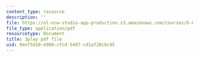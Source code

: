 ```yaml
---
content_type: resource
description: ''
file: https://ol-ocw-studio-app-production.s3.amazonaws.com/courses/6-00sc-introduction-to-computer-science-and-programming-spring-2011/9eef5d10e980cfcd5487cd1af20cbc85_B8is52oxHBw.pdf
file_type: application/pdf
resourcetype: Document
title: 3play pdf file
uid: 9eef5d10-e980-cfcd-5487-cd1af20cbc85
---
```

